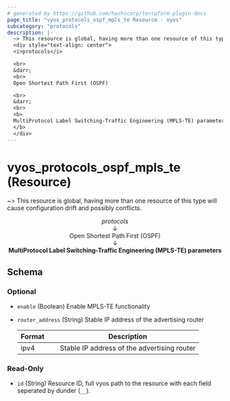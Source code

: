 ```yaml
---
# generated by https://github.com/hashicorp/terraform-plugin-docs
page_title: "vyos_protocols_ospf_mpls_te Resource - vyos"
subcategory: "protocols"
description: |-
  ~> This resource is global, having more than one resource of this type will cause configuration drift and possibly conflicts.
  <div style="text-align: center">
  <i>protocols</i>

  <br>
  &darr;
  <br>
  Open Shortest Path First (OSPF)

  <br>
  &darr;
  <br>
  <b>
  MultiProtocol Label Switching-Traffic Engineering (MPLS-TE) parameters
  </b>
  </div>
---
```


# vyos_protocols_ospf_mpls_te (Resource)

~> This resource is global, having more than one resource of this type will cause configuration drift and possibly conflicts.

<div style="text-align: center">
<i>protocols</i>

<br>
&darr;
<br>
Open Shortest Path First (OSPF)

<br>
&darr;
<br>
<b>
MultiProtocol Label Switching-Traffic Engineering (MPLS-TE) parameters
</b>
</div>



<!-- schema generated by tfplugindocs -->
## Schema

### Optional

- `enable` (Boolean) Enable MPLS-TE functionality
- `router_address` (String) Stable IP address of the advertising router

    |  Format &emsp; | Description  |
    |----------|---------------|
    |  ipv4  &emsp; |  Stable IP address of the advertising router  |

### Read-Only

- `id` (String) Resource ID, full vyos path to the resource with each field seperated by dunder (`__`).
